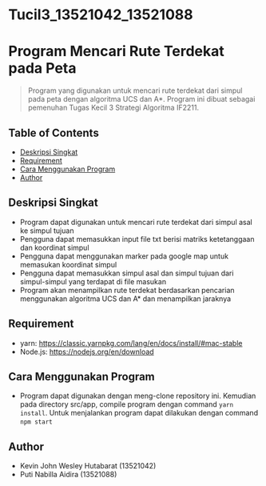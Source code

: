 # Tucil3_13521042_13521088

# Program Mencari Rute Terdekat pada Peta
> Program yang digunakan untuk mencari rute terdekat dari simpul pada peta dengan algoritma UCS dan A*. Program ini dibuat sebagai pemenuhan Tugas Kecil 3 Strategi Algoritma IF2211.

## Table of Contents
* [Deskripsi Singkat](#deskripsi-singkat)
* [Requirement](#requirement)
* [Cara Menggunakan Program](#cara-menggunakan-program)
* [Author](#author)

## Deskripsi Singkat
- Program dapat digunakan untuk mencari rute terdekat dari simpul asal ke simpul tujuan
- Pengguna dapat memasukkan input file txt berisi matriks ketetanggaan dan koordinat simpul
- Pengguna dapat menggunakan marker pada google map untuk memasukan koordinat simpul
- Pengguna dapat memasukkan simpul asal dan simpul tujuan dari simpul-simpul yang terdapat di file masukan
- Program akan menampilkan rute terdekat berdasarkan pencarian menggunakan algoritma UCS dan A* dan menampilkan jaraknya

## Requirement
- yarn: https://classic.yarnpkg.com/lang/en/docs/install/#mac-stable
- Node.js: https://nodejs.org/en/download 

## Cara Menggunakan Program
- Program dapat digunakan dengan meng-clone repository ini. Kemudian pada directory src/app, compile program dengan command `yarn install`. Untuk menjalankan program dapat dilakukan dengan command `npm start`

## Author
- Kevin John Wesley Hutabarat (13521042)
- Puti Nabilla Aidira (13521088)
